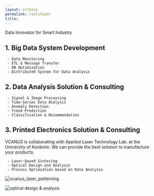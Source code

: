 ```yaml
---
layout: archive
permalink: /solution/
title: 
---
```

Data Innovator for Smart Industry

## 1. Big Data System Development
```
 - Data Monitoring
 - ETL & Message Transfer
 - DB Optimization
 - Distributed System for Data Analysis
```

## 2. Data Analysis Solution & Consulting
```
 - Signal & Image Processing
 - Time-Series Data Analysis
 - Anomaly Detection
 - Trend Prediction
 - Classification & Recommendation
```

## 3. Printed Electronics Solution & Consulting
VCANUS is collaborating with Applied Laser Technology Lab. at the University of Kookmin. We can provide the best solution to manufacture your products.
```
 - Laser-based Sintering
 - Optical Design and Analysis
 - Process Optimzation based on Data Analysis
```

![vcanus_laser_patterning](https://user-images.githubusercontent.com/44759045/61097248-83cf6400-a495-11e9-9296-16b9d62f6652.jpg)

![optical design & analysis](https://user-images.githubusercontent.com/44759045/69300844-bebd8180-0c57-11ea-920c-cbc79ab7b2a7.png)


<!--
![image](https://user-images.githubusercontent.com/33934527/57792252-82293e80-7779-11e9-9cfb-94e78fd245bf.png)
![image](https://user-images.githubusercontent.com/33934527/57764349-360cd880-773e-11e9-94a3-a124c2d4068a.png)
-->
